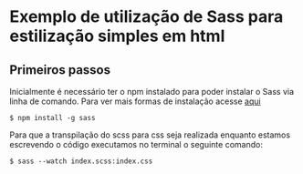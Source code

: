 # Exemplo de utilização de Sass para estilização simples em html

## Primeiros passos

Inicialmente é necessário ter o npm instalado para poder instalar o Sass via linha de comando. Para ver mais formas de instalação acesse [aqui](https://sass-lang.com/install)

```
$ npm install -g sass
```

Para que a transpilação do scss para css seja realizada enquanto estamos escrevendo o código executamos no terminal o seguinte comando:

```
$ sass --watch index.scss:index.css
```
